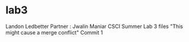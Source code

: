 # lab3
Landon Ledbetter
Partner : Jwalin Maniar
CSCI Summer Lab 3 files
"This might cause a merge conflict"
Commit 1
